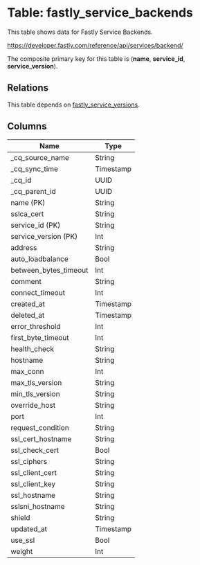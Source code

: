 # Table: fastly_service_backends

This table shows data for Fastly Service Backends.

https://developer.fastly.com/reference/api/services/backend/

The composite primary key for this table is (**name**, **service_id**, **service_version**).

## Relations

This table depends on [fastly_service_versions](fastly_service_versions).

## Columns

| Name          | Type          |
| ------------- | ------------- |
|_cq_source_name|String|
|_cq_sync_time|Timestamp|
|_cq_id|UUID|
|_cq_parent_id|UUID|
|name (PK)|String|
|sslca_cert|String|
|service_id (PK)|String|
|service_version (PK)|Int|
|address|String|
|auto_loadbalance|Bool|
|between_bytes_timeout|Int|
|comment|String|
|connect_timeout|Int|
|created_at|Timestamp|
|deleted_at|Timestamp|
|error_threshold|Int|
|first_byte_timeout|Int|
|health_check|String|
|hostname|String|
|max_conn|Int|
|max_tls_version|String|
|min_tls_version|String|
|override_host|String|
|port|Int|
|request_condition|String|
|ssl_cert_hostname|String|
|ssl_check_cert|Bool|
|ssl_ciphers|String|
|ssl_client_cert|String|
|ssl_client_key|String|
|ssl_hostname|String|
|sslsni_hostname|String|
|shield|String|
|updated_at|Timestamp|
|use_ssl|Bool|
|weight|Int|
